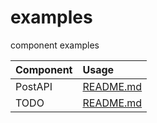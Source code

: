 # examples

component examples


Component|Usage
:--|:--
PostAPI|[README.md](https://github.com/spirit-component/postapi/blob/master/README.md)
TODO|[README.md](https://github.com/spirit-component/examples/blob/master/todo/README.md)